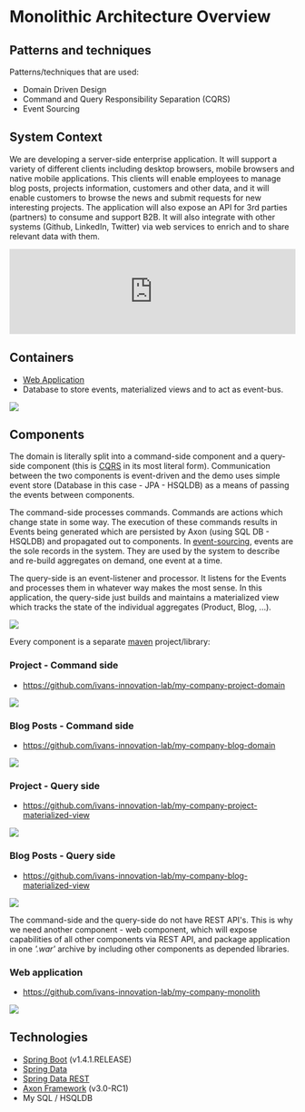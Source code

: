 # Monolithic Architecture Overview

## Patterns and techniques

Patterns/techniques that are used:

- Domain Driven Design
- Command and Query Responsibility Separation (CQRS)
- Event Sourcing


## System Context

We are developing a server-side enterprise application. It will support a variety of different clients including desktop browsers, mobile browsers and native mobile applications. This clients will enable employees to manage blog posts, projects information, customers and other data, and it will enable customers to browse the news and submit requests for new interesting projects. The application will also expose an API for 3rd parties (partners) to consume and support B2B. It will also integrate with other systems (Github, LinkedIn, Twitter) via web services to enrich and to share relevant data with them.

<iframe id="myEmbeddedDiagram" src="https://structurizr.com/embed/36994?diagram=Context&diagramSelector=true&iframe=myEmbeddedDiagram" width="100%" marginwidth="0" marginheight="0" frameborder="0" scrolling="no" allowfullscreen="true"></iframe>

<script type="text/javascript" src="https://structurizr.com/static/js/structurizr-responsive-embed.js"></script>
## Containers

- [Web Application](https://github.com/ivans-innovation-lab/my-company-monolith)
- Database to store events, materialized views and to act as event-bus.

![](/assets/structurizr-36994-Containers.png)

## Components

The domain is literally split into a command-side component and a query-side component (this is [CQRS](http://microservices.io/patterns/data/cqrs.html) in its most literal form).
Communication between the two components is event-driven and the demo uses simple event store (Database in this case - JPA - HSQLDB) as a means of passing the events between components.

The command-side processes commands. Commands are actions which change state in some way. The execution of these commands results in Events being generated which are persisted by Axon (using SQL DB - HSQLDB) and propagated out to components. In [event-sourcing](http://microservices.io/patterns/data/event-sourcing.html), events are the sole records in the system. They are used by the system to describe and re-build aggregates on demand, one event at a time.

The query-side is an event-listener and processor. It listens for the Events and processes them in whatever way makes the most sense. In this application, the query-side just builds and maintains a materialized view which tracks the state of the individual aggregates (Product, Blog, ...).

![](/assets/structurizr-36994-Components.png)


Every component is a separate [maven](https://maven.apache.org/what-is-maven.html) project/library:

### Project - Command side
 - https://github.com/ivans-innovation-lab/my-company-project-domain

![](/assets/MyCompanyProjectCommandSideComponent4.png)
### Blog Posts - Command side
 - https://github.com/ivans-innovation-lab/my-company-blog-domain

![](/assets/MyCompanyBlogPostCommandSideComponent4.png)


### Project - Query side
 - https://github.com/ivans-innovation-lab/my-company-project-materialized-view

![](/assets/MyCompanyProjectQuerySideComponent2.png)

### Blog Posts - Query side
 - https://github.com/ivans-innovation-lab/my-company-blog-materialized-view

![](/assets/MyCompanyBlogPostQuerySideComponent2.png)

The command-side and the query-side do not have REST API's.
This is why we need another component - web component, which will expose capabilities of all other components via REST API, and package application in one _'.war'_ archive by including other components as depended libraries. 

### Web application
 - https://github.com/ivans-innovation-lab/my-company-monolith 
 
![](/assets/MyCompanyWebComponent2.png)

## Technologies

- [Spring Boot](http://projects.spring.io/spring-boot/) (v1.4.1.RELEASE)
- [Spring Data](http://projects.spring.io/spring-data/)
- [Spring Data REST](http://projects.spring.io/spring-data-rest/)
- [Axon Framework](http://www.axonframework.org/) (v3.0-RC1)
- My SQL / HSQLDB


